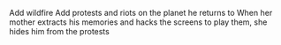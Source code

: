 Add wildfire
Add protests and riots on the planet he returns to
When her mother extracts his memories and hacks the screens to play them, she hides him from the protests
